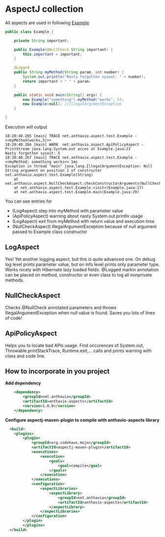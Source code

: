 AspectJ collection
================

All aspects are used in following [Example](src/test/java/net/anthavio/aspect/test/Example.java)


``` java
public class Example {

	private String important;

	public Example(@NullCheck String important) {
		this.important = important;
	}

	@Logged
	public String myMethod(String param, int number) {
		System.out.println("Nasty forgotten sysout: " + number);
		return important + " " + param;
	}

	public static void main(String[] args) {
		new Example("something").myMethod("works", 5);
		new Example(null); //IllegalArgumentException
	}

}
```

Execution will output
```
18:20:40.265 [main] TRACE net.anthavio.aspect.test.Example - >>myMethod(works,5)>>
18:20:40.266 [main] WARN  net.anthavio.aspect.ApiPolicyAspect - PrintStream java.lang.System.out acces at Example.java:23
Nasty forgotten sysout: 5
18:20:40.267 [main] TRACE net.anthavio.aspect.test.Example - <<myMethod: something works<< 1ms
Exception in thread "main" java.lang.IllegalArgumentException: Null String argument on position 1 of constructor net.anthavio.aspect.test.Example(String)
	at net.anthavio.aspect.NullCheckAspect.checkConstructorArguments(NullCheckAspect.java:135)
	at net.anthavio.aspect.test.Example.<init>(Example.java:17)
	at net.anthavio.aspect.test.Example.main(Example.java:29)
```

You can see entries for
* (LogAspect) step into myMethod with parameter value
* (ApiPolicyAspect) warning about nasty System.out.println usage
* (LogAspect) exit from myMethod with return value and execution time
* (NullCheckAspect) IllegalArgumentException because of null argument passed to Example class constructor


LogAspect
----------------
Yes! Yet another logging aspect, but this is quite advanced one.
On debug log level prints parameter value, but on info level prints only parameter type. 
Works nicely with Hibernate lazy loaded fields. @Logged markin annotation can be placed on method, constructor or even class to log all nonprivate methods.

NullCheckAspect
----------------
Checks @NullCheck annotated parameters and throws IllegalArgumentException when null value is found. Saves you lots of lines of code!

ApiPolicyAspect
----------------
Helps you to locate bad APIs usage.
Find occurences of System.out, Throwable.printStackTrace, Runtime.exit,... calls and prints warning with class and code line.


How to incorporate in you project
----------------

**Add dependency**

``` xml
	<dependency>
		<groupId>net.anthavio</groupId>
		<artifactId>anthavio-aspects</artifactId>
		<version>1.0.0</version>
	</dependency>
```

**Configure aspectj-maven-plugin to compile with anthavio-aspects library**

``` xml
  <build>
    <plugins>
  		<plugin>
  			<groupId>org.codehaus.mojo</groupId>
  			<artifactId>aspectj-maven-plugin</artifactId>
  			<executions>
  				<execution>
  					<goals>
  						<goal>compile</goal>
  					</goals>
  				</execution>
  			</executions>
  			<configuration>
  				<aspectLibraries>
  					<aspectLibrary>
  						<groupId>net.anthavio</groupId>
  						<artifactId>anthavio-aspects</artifactId>
  					</aspectLibrary>
  				</aspectLibraries>
  			</configuration>
  		</plugin>
		</plugins>
  </build>
```
